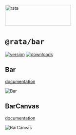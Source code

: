 <a href="https://rata.rocks"><img alt="rata" src="https://raw.githubusercontent.com/jpbow/rata/master/rata.png" width="216" height="68"/></a>

# `@rata/bar`

[![version](https://img.shields.io/npm/v/@rata/bar?style=for-the-badge)](https://www.npmjs.com/package/@rata/bar)
[![downloads](https://img.shields.io/npm/dm/@rata/bar?style=for-the-badge)](https://www.npmjs.com/package/@rata/bar)

## Bar

[documentation](http://rata.rocks/bar/)

![Bar](https://raw.githubusercontent.com/jpbow/rata/master/website/src/assets/captures/bar.png)

## BarCanvas

[documentation](http://rata.rocks/bar/canvas/)

![BarCanvas](https://raw.githubusercontent.com/jpbow/rata/master/website/src/assets/captures/bar-canvas.png)
